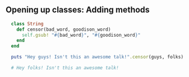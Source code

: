 ## Opening up classes: Adding methods

```ruby
  class String
    def censor(bad_word, goodison_word)
      self.gsub! "#{bad_word}", "#{goodison_word}"
    end
  end

  puts "Hey guys! Isn't this an awesome talk!".censor(guys, folks)

  # Hey folks! Isn't this an awesome talk!
```
